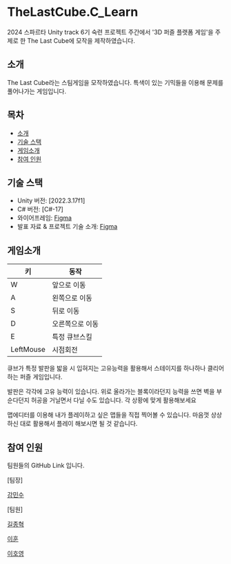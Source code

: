 # TheLastCube.C_Learn

2024 스파르타 Unity track 6기 숙련 프로젝트 주간에서 '3D 퍼즐 플랫폼 게임'을 주제로 한 The Last Cube에 모작을 제작하였습니다.

## 소개
The Last Cube라는 스팀게임을 모작하였습니다.
특색이 있는 기믹들을 이용해 문제를 풀어나가는 게임입니다.

## 목차
- [소개](#소개)
- [기술 스택](#기술-스택)
- [게임소개](#게임소개)
- [참여 인원](#깃허브링크)

## 기술 스택

- Unity 버전: [2022.3.17f1]
- C# 버전: [C#-17]
- 와이어프레임: [Figma](https://www.figma.com/board/4yS4QcPx9fZlUlcRnjd0Qj/Untitled?node-id=0-1&node-type=canvas&t=iVjMpBgQTHTGRWol-0) 
- 발표 자료 & 프로젝트 기술 소개: [Figma](https://www.figma.com/slides/PcNssgNxdjpysY2iSCPfe1/10%EC%A1%B0-%EC%9E%84%EC%8B%9C?node-id=1-540&node-type=slide&t=LzEqhpXrTLS6PG7T-0)

## 게임소개

| 키        | 동작          |
|-----------|--------------|
| W         | 앞으로 이동   |
| A         | 왼쪽으로 이동 |
| S         | 뒤로 이동     |
| D         | 오른쪽으로 이동|
| E         | 특정 큐브스킬  |
| LeftMouse | 시점회전      |

큐브가 특정 발판을 밟을 시 입혀지는 고유능력을 활용해서 스테이지를 하나하나 클리어하는 퍼즐 게임입니다.

발판은 각각에 고유 능력이 있습니다. 
위로 올라가는 블록이라던지 능력을 쓰면 벽을 부순다던지 허공을 거닐면서 다닐 수도 있습니다. 각 상황에 맞게 활용해보세요

맵에디터를 이용해 내가 플레이하고 싶은 맵들을 직접 찍어볼 수 있습니다.
마음껏 상상하신 대로 활용해서 플레이 해보시면 될 것 같습니다.

## 참여 인원

팀원들의 GitHub Link 입니다.

[팀장]

[강민수](https://github.com/minsu454/minsu454.github.io)

[팀원]

[길종혁](https://github.com/whdgur2498)

[이훈](https://github.com/leehun1997)

[이호영](https://github.com/leecoading)
